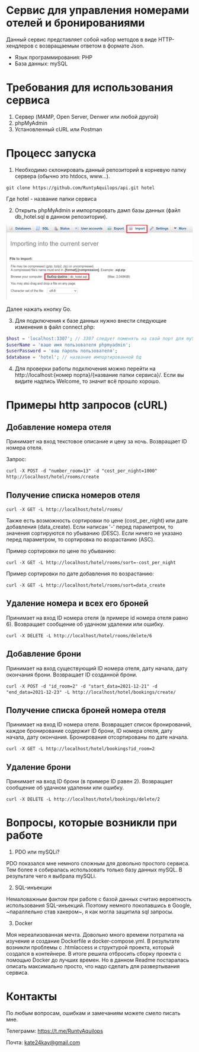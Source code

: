 # Сервис для управления номерами отелей и бронированиями
Данный сервис представляет собой набор методов в виде HTTP-хендлеров с возвращаемым ответом в формате Json. 
* Язык программирования: PHP
* База данных: mySQL

# Требования для использования сервиса
1. Сервер (MAMP, Open Server, Denwer или любой другой)
2. phpMyAdmin
3. Установленный cURL или Postman

# Процесс запуска
1. Необходимо склонировать данный репозиторий в корневую папку сервера (обычно это htdocs, www...).
```
git clone https://github.com/RuntyAquilops/api.git hotel
```
Где hotel - название папки сервиса

2. Открыть phpMyAdmin и импортировать дамп базы данных (файл db_hotel.sql в данном репозитории).

![Импортирование базы данных](images/import_db.png)

Далее нажать кнопку Go.

3. Для подключения к базе данных нужно внести следующие изменения в файл connect.php:
```php
$host = 'localhost:3307'; // 3307 следует поменять на свой порт для mySQl
$userName = 'ваше имя пользователя phpmyadmin'; 
$userPassword = 'ваш пароль пользователя';
$database = 'hotel'; // название импортированной бд
```

4. Для проверки работы подключения можно перейти на http://localhost:{номер порта}/{название папки сервиса}/. Если вы видите надпись Welcome, то значит всё прошло хорошо.

# Примеры http запросов (cURL)

## Добавление номера отеля

Принимает на вход текстовое описание и цену за ночь. Возвращает ID номера отеля.

Запрос:
```
curl -X POST -d "number_room=13" -d "cost_per_night=1000" http://localhost/hotel/rooms/create
```

## Получение списка номеров отеля


```
curl -X GET -L http://localhost/hotel/rooms/
```

Также есть возможность сортировки по цене (cost_per_night) или дате добавления (data_create). Если написан '-' перед параметром, то значения сортируются по убыванию (DESC). Если ничего не указано перед параметром, то сортировка по возрастанию (ASC).

Пример сортировки по цене по убыванию:

```
curl -X GET -L http://localhost/hotel/rooms/sort=-cost_per_night
```

Пример сортировки по дате добавления по возрастанию:

```
curl -X GET -L http://localhost/hotel/rooms/sort=data_create
```

## Удаление номера и всех его броней

Принимает на вход ID номера отеля (в примере id номера отеля равно 6). Возвращает сообщение об удачном удалении или ошибку.

```
curl -X DELETE -L http://localhost/hotel/rooms/delete/6
```

## Добавление брони 
Принимает на вход существующий ID номера отеля, дату начала, дату окончания брони. Возвращает ID созданной брони.
```
curl -X POST -d "id_room=2" -d "start_data=2021-12-21" -d "end_data=2021-12-23" -L http://localhost/hotel/bookings/create/
```

## Получение списка броней номера отеля
Принимает на вход ID номера отеля. Возвращает список бронирований, каждое бронирование содержит ID брони, ID номера отеля, дату начала, дату окончания. Бронирования отсортированы по дате начала. 

```
curl -X GET -L http://localhost/hotel/bookings?id_room=2
```

## Удаление брони 
Принимает на вход ID брони (в примере ID равен 2). Возвращает сообщение об удачном удалении или ошибку.

```
curl -X DELETE -L http://localhost/hotel/bookings/delete/2
```

# Вопросы, которые возникли при работе
1. PDO или mySQLi? 

PDO показался мне немного сложным для довольно простого сервиса. Тем более я собиралась использовать только базу данных mySQL. В результате чего я выбрала mySQLi.

2. SQL-инъекции

Немаловажным фактом при работе с базой данных считаю вероятность использования SQL-инъекций. Поэтому немного покопавшись в Google, ~параллельно став хакером~, я как могла защитила sql запросы.

3. Docker

Моя нереализованная мечта. Довольно много времени потратила на изучение и создание Dockerfile и docker-compose.yml. В результате возникли проблемы с .htmlaccess и структурой проекта, который создался в контейнере. В итоге решила отбросить сборку проекта с помощью Docker до лучших времен. Но в данном Readme постаралась описать максимально просто, что надо сделать для развертывания сервиса.

# Контакты
По любым вопросам, ошибкам и замечаниям можете смело писать мне.

Телеграмм: https://t.me/RuntyAquilops

Почта: kate24kay@gmail.com
